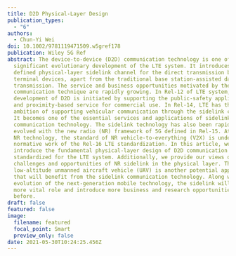 ```yaml
---
title: D2D Physical-Layer Design
publication_types:
  - "6"
authors:
  - Chun-Yi Wei
doi: 10.1002/9781119471509.w5gref178
publication: Wiley 5G Ref
abstract: The device‐to‐device (D2D) communication technology is one of the most
  significant evolutionary development of the LTE system. It introduces the new
  defined physical‐layer sidelink channel for the direct transmission between
  terminal devices, apart from the traditional base station‐assisted data
  transmission. The service and business opportunities motivated by the D2D
  communication technique are rapidly growing. In Rel‐12 of LTE system, the
  development of D2D is initiated by supporting the public‐safety application
  and proximity‐based service for commercial use. In Rel‐14, LTE has the
  ambition of supporting vehicular communication through the sidelink channel.
  It becomes one of the essential services and applications of sidelink
  communication technology. The sidelink technology has also been rapidly
  evolved with the new radio (NR) framework of 5G defined in Rel‐15. Atop of 5G
  NR technology, the standard of NR vehicle‐to‐everything (V2X) is under the
  normative work of the Rel‐16 LTE standardization. In this article, we
  introduce the fundamental physical‐layer design of D2D communication
  standardized for the LTE system. Additionally, we provide our views on the
  challenges and opportunities of NR sidelink in the physical layer. The
  low‐altitude unmanned aircraft vehicle (UAV) is another potential application
  that will benefit from the sidelink communication technology. Along with the
  evolution of the next‐generation mobile technology, the sidelink will play a
  more vital role and introduce more business and research opportunities than
  before.
draft: false
featured: false
image:
  filename: featured
  focal_point: Smart
  preview_only: false
date: 2021-05-30T10:24:25.456Z
---
```


